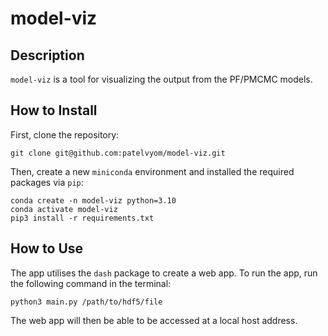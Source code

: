 # model-viz

## Description
`model-viz` is a tool for visualizing the output from the PF/PMCMC models.
## How to Install
First, clone the repository:
```
git clone git@github.com:patelvyom/model-viz.git
```
Then, create a new `miniconda` environment and installed the required packages via `pip`:
```
conda create -n model-viz python=3.10
conda activate model-viz
pip3 install -r requirements.txt
```

## How to Use
The app utilises the `dash` package to create a web app. To run the app, run the following command in the terminal:
```
python3 main.py /path/to/hdf5/file
```
The web app will then be able to be accessed at a local host address.
